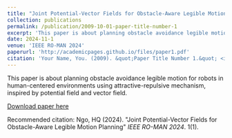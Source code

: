 ```yaml
---
title: "Joint Potential-Vector Fields for Obstacle-Aware Legible Motion Planning"
collection: publications
permalink: /publication/2009-10-01-paper-title-number-1
excerpt: 'This paper is about planning obstacle avoidance legible motion for robots in human-centered environments using attractive-repulsive mechanism, inspired by potential field and vector field.'
date: 2024-11-1
venue: 'IEEE RO-MAN 2024'
paperurl: 'http://academicpages.github.io/files/paper1.pdf'
citation: 'Your Name, You. (2009). &quot;Paper Title Number 1.&quot; <i>Journal 1</i>. 1(1).'
---
```

This paper is about planning obstacle avoidance legible motion for robots in human-centered environments using attractive-repulsive mechanism, inspired by potential field and vector field.

[Download paper here](http://academicpages.github.io/files/paper1.pdf)

Recommended citation: Ngo, HQ (2024). "Joint Potential-Vector Fields for Obstacle-Aware Legible Motion Planning" <i>IEEE RO-MAN 2024</i>. 1(1).
